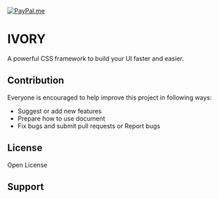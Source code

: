 [![PayPal.me](https://img.shields.io/badge/paypal-donate-119fde.svg)](https://www.paypal.me/LakshmikanthV)

# IVORY
A powerful CSS framework to build your UI faster and easier.

## Contribution
Everyone is encouraged to help improve this project in following ways:
* Suggest or add new features
* Prepare how to use document
* Fix bugs and submit pull requests or Report bugs

## License
Open License

## Support
